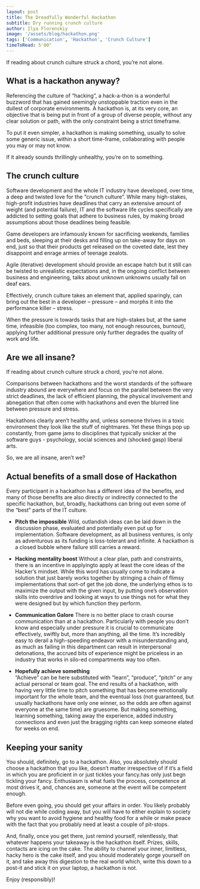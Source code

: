 ```yaml
---
layout: post
title: The Dreadfully Wonderful Hackathon
subtitle: Dry running crunch culture
author: Ilya Florenskiy
image: '/assets/blog/hackathon.png'
tags: ['Communication', 'Hackathon', 'Crunch Culture']
timeToRead: 5'00"
---
```

If reading about crunch culture struck a chord, you’re not alone.

## What is a hackathon anyway?
Referencing the culture of “hacking”, a hack-a-thon is a wonderful buzzword that has gained seemingly unstoppable traction even in the dullest of corporate environments. A hackathon is, at its very core, an objective that is being put in front of a group of diverse people, without any clear solution or path, with the only constraint being a strict timeframe.

To put it even simpler, a hackathon is making something, usually to solve some generic issue, within a short time-frame, collaborating with people you may or may not know.

If it already sounds thrillingly unhealthy, you’re on to something.

## The crunch culture
Software development and the whole IT industry have developed, over time, a deep and twisted love for the “crunch culture”. While many high-stakes, high-profit industries have deadlines that carry an extensive amount of weight (and potential failure), IT and the software life cycles specifically are addicted to setting goals that adhere to business rules, by making broad assumptions about those deadlines being feasible.

Game developers are infamously known for sacrificing weekends, families and beds, sleeping at their desks and filling up on take-away for days on end, just so that their products get released on the coveted date, lest they disappoint and enrage armies of teenage zealots.

Agile (iterative) development should provide an escape hatch but it still can be twisted to unrealistic expectations and, in the ongoing conflict between business and engineering, talks about unknown unknowns usually fall on deaf ears.

Effectively, crunch culture takes an element that, applied sparingly, can bring out the best in a developer – pressure – and morphs it into the performance killer – stress.

When the pressure is towards tasks that are high-stakes but, at the same time, infeasible (too complex, too many, not enough resources, burnout), applying further additional pressure only further degrades the quality of work and life.

## Are we all insane?

If reading about crunch culture struck a chord, you’re not alone.

Comparisons between hackathons and the worst standards of the software industry abound are everywhere and focus on the parallel between the very strict deadlines, the lack of efficient planning, the physical involvement and abnegation that often come with hackathons and even the blurred line between pressure and stress.

Hackathons clearly aren’t healthy and, unless someone thrives in a toxic environment they look like the stuff of nightmares. Yet these things pop up constantly, from game jams to disciplines that typically snicker at the software guys - psychology, social sciences and (shocked gasp) liberal arts.

So, we are all insane, aren’t we?

## Actual benefits of a small dose of Hackathon

Every participant in a hackathon has a different idea of the benefits, and many of those benefits are also directly or indirectly connected to the specific hackathon, but, broadly, hackathons can bring out even some of the “best” parts of the IT culture.

-   __Pitch the impossible__
    Wild, outlandish ideas can be laid down in the discussion phase, evaluated and potentially even put up for implementation. Software development, as all business ventures, is only as adventurous as its funding is loss-tolerant and infinite. A hackathon is a closed bubble where failure still carries a reward.
    
-   __Hacking mentality boost__ 
    Without a clear plan, path and constraints, there is an incentive in applyingto apply at least the core ideas of the Hacker’s mindset. While this word has usually come to indicate a solution that just barely works together by stringing a chain of flimsy implementations that sort-of get the job done, the underlying ethos is to maximize the output with the given input, by putting one’s observation skills into overdrive and looking at ways to use things not for what they were designed but by which function they perform.
    

-   __Communication Galore__
    There is no better place to crash course communication than at a hackathon. Particularly with people you don’t know and especially under pressure it is crucial to communicate effectively, swiftly but, more than anything, all the time. It’s incredibly easy to derail a high-speeding endeavor with a misunderstanding and, as much as failing in this department can result in interpersonal detonations, the accrued bits of experience might be priceless in an industry that works in silo-ed compartments way too often.
    
-   __Hopefully achieve something__  
    “Achieve” can be here substituted with “learn”, “produce”, “pitch” or any actual personal or team goal. The end results of a hackathon, with having very little time to pitch something that has become emotionally important for the whole team, and the eventual loss (not guaranteed, but usually hackathons have only one winner, so the odds are often against everyone at the same time) are gruesome. But making something, learning something, taking away the experience, added industry connections and even just the bragging rights can keep someone elated for weeks on end.
    

## Keeping your sanity

You should,  definitely, go to a hackathon. Also, you absolutely should choose a hackathon that you like, doesn’t matter irrespective of if it’s a field in which you are proficient in or just tickles your fancy.has only just begn tickling your fancy. Enthusiasm is what fuels the process, competence at most drives it, and, chances are, someone at the event will be competent enough.

Before even going, you should get your affairs in order. You likely  probably will not die while coding away, but you will have to either explain to society why you want to avoid hygiene and healthy food for a while or make peace with the fact that you probably need at least a couple of pit-stops.

And, finally, once you get there, just remind yourself, relentlessly, that whatever happens your takeaway is the hackathon itself. Prizes, skills, contacts are icing on the cake. The ability to channel your inner, limitless, hacky hero is the cake itself, and you should moderately gorge yourself on it, and take away this digestion to the real world which, write this down to a post-it and stick it on your laptop, a hackathon is not.

Enjoy (responsibly)!
